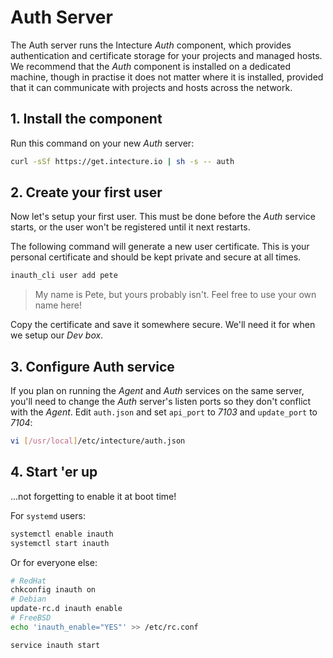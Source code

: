 # Auth Server

The Auth server runs the Intecture _Auth_ component, which provides authentication and certificate storage for your projects and managed hosts. We recommend that the _Auth_ component is installed on a dedicated machine, though in practise it does not matter where it is installed, provided that it can communicate with projects and hosts across the network.

## 1. Install the component

Run this command on your new _Auth_ server:

```bash
curl -sSf https://get.intecture.io | sh -s -- auth
```

## 2. Create your first user

Now let's setup your first user. This must be done before the _Auth_ service starts, or the user won't be registered until it next restarts.

The following command will generate a new user certificate. This is your personal certificate and should be kept private and secure at all times.

```bash
inauth_cli user add pete
```

> My name is Pete, but yours probably isn't. Feel free to use your own name here!

Copy the certificate and save it somewhere secure. We'll need it for when we setup our _Dev box_.

## 3. Configure Auth service

If you plan on running the _Agent_ and _Auth_ services on the same server, you'll need to change the _Auth_ server's listen ports so they don't conflict with the _Agent_. Edit `auth.json` and set `api_port` to _7103_ and `update_port` to _7104_:

```bash
vi [/usr/local]/etc/intecture/auth.json
```

## 4. Start 'er up

...not forgetting to enable it at boot time!

For `systemd` users:

```bash
systemctl enable inauth
systemctl start inauth
```

Or for everyone else:

```bash
# RedHat
chkconfig inauth on
# Debian
update-rc.d inauth enable
# FreeBSD
echo 'inauth_enable="YES"' >> /etc/rc.conf

service inauth start
```
